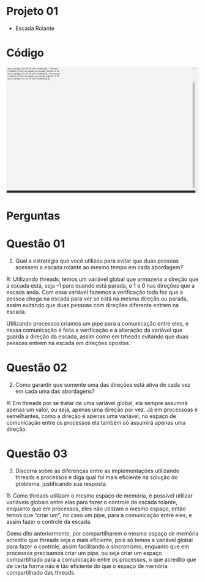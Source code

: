 # Projeto 01

- Escada Rolante

# Código

![Texto Alternativo](https://github.com/Neto-Sciamarelli/SO/blob/main/Projeto1/Testes.PNG)

# Perguntas

# Questão 01
01) Qual a estratégia que você utilizou para evitar que duas pessoas acessem a escada rolante ao mesmo tempo em cada abordagem?

R: Utilizando threads, temos um variável global que armazena a direção que a escada está, seja -1 para quando está parada, e 1 e 0 nas direções que a escada anda. Com essa variável fazemos a verificação toda fez que a pessoa chega na escada para ver se está na mesma direção ou parada, assim evitando que duas pessoas com direções diferente entrem na escada.

Utilizando processos criamos um pipe para a comunicação entre eles, e nessa comunicação é feita a verificação e a alteração da variável que guarda a direção da escada, assim como em trheads evitando que duas pessoas entrem na escada em direções opostas.

# Questão 02
02) Como garantir que somente uma das direções está ativa de cada vez em cada uma das abordagens?

R: Em threads por se tratar de uma variável global, ela sempre assumirá apenas um valor, ou seja, apenas uma direção por vez. Já em processoas é semelhantes, como a direção é apenas uma variável, no espaço de comunicação entre os processos ela também só assumirá apenas uma direção.

# Questão 03
03) Discorra sobre as diferenças entre as implementações utilizando threads e processos e diga qual foi mais eficiente na solução do problema, justificando sua resposta.

R: Como threads utilizam o mesmo espaço de memória, é possível utilizar variáveis globais entre elas para fazer o controle da escada rolante, enquanto que em processos, eles não utilizam o mesmo espaço, então temos que "criar um", no caso um pipe, para a comunicação entre eles, e assim fazer o controle da escada.

Como dito anteriormente, por compartilharem o mesmo espaço de memória acredito que threads seja o mais eficiente, pois só temos a variável global para fazer o controle, assim facilitando o sincronismo, enquanro que em processos precisamos criar um pipe, ou seja criar um espaço compartilhado para a comunicação entre os processos, o que acredito que de certa forma não é tão eficiente do que o espaço de memória compartilhado das threads.
